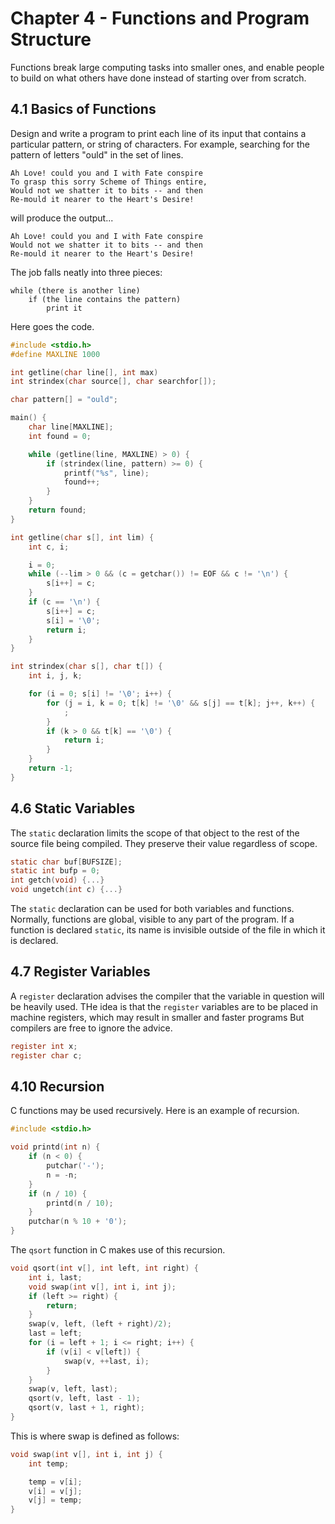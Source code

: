# Chapter 4 - Functions and Program Structure
Functions break large computing tasks into smaller ones, and enable people to build on what others have done instead of starting over from scratch.

## 4.1 Basics of Functions
Design and write a program to print each line of its input that contains a particular pattern, or string of characters. For example, searching for the pattern of letters "ould" in the set of lines.
```
Ah Love! could you and I with Fate conspire 
To grasp this sorry Scheme of Things entire, 
Would not we shatter it to bits -- and then 
Re-mould it nearer to the Heart's Desire! 
```
will produce the output...
```
Ah Love! could you and I with Fate conspire
Would not we shatter it to bits -- and then
Re-mould it nearer to the Heart's Desire!
```
The job falls neatly into three pieces:
```
while (there is another line)
    if (the line contains the pattern)
        print it
```
Here goes the code.
```c
#include <stdio.h>
#define MAXLINE 1000

int getline(char line[], int max)
int strindex(char source[], char searchfor[]);

char pattern[] = "ould";

main() {
    char line[MAXLINE];
    int found = 0;

    while (getline(line, MAXLINE) > 0) {
        if (strindex(line, pattern) >= 0) {
            printf("%s", line);
            found++;
        }
    }
    return found;
}

int getline(char s[], int lim) {
    int c, i;

    i = 0;
    while (--lim > 0 && (c = getchar()) != EOF && c != '\n') {
        s[i++] = c;
    }
    if (c == '\n') {
        s[i++] = c;
        s[i] = '\0';
        return i;
    }
}

int strindex(char s[], char t[]) {
    int i, j, k;

    for (i = 0; s[i] != '\0'; i++) {
        for (j = i, k = 0; t[k] != '\0' && s[j] == t[k]; j++, k++) {
            ;
        }
        if (k > 0 && t[k] == '\0') {
            return i;
        }
    }
    return -1;
}
```
## 4.6 Static Variables
The ```static``` declaration limits the scope of that object to the rest of the source file being compiled. They preserve their value regardless of scope.
```c
static char buf[BUFSIZE];
static int bufp = 0;
int getch(void) {...}
void ungetch(int c) {...}
```
The ```static``` declaration can be used for both variables and functions. Normally, functions are global, visible to any part of the program. If a function is declared ```static```, its name is invisible outside of the file in which it is declared.
## 4.7 Register Variables
A ```register``` declaration advises the compiler that the variable in question will be heavily used. THe idea is that the ```register``` variables are to be placed in machine registers, which may result in smaller and faster programs But compilers are free to ignore the advice.
```c
register int x;
register char c;
```
## 4.10 Recursion
C functions may be used recursively. Here is an example of recursion.
```c
#include <stdio.h>

void printd(int n) {
    if (n < 0) {
        putchar('-');
        n = -n;
    }
    if (n / 10) {
        printd(n / 10);
    }
    putchar(n % 10 + '0');
}
```
The ```qsort``` function in C makes use of this recursion.
```c
void qsort(int v[], int left, int right) {
    int i, last;
    void swap(int v[], int i, int j);
    if (left >= right) {
        return;
    }
    swap(v, left, (left + right)/2);
    last = left;
    for (i = left + 1; i <= right; i++) {
        if (v[i] < v[left]) {
            swap(v, ++last, i);
        }
    }
    swap(v, left, last);
    qsort(v, left, last - 1);
    qsort(v, last + 1, right);
}
```
This is where swap is defined as follows:
```c
void swap(int v[], int i, int j) {
    int temp;

    temp = v[i];
    v[i] = v[j];
    v[j] = temp;
}